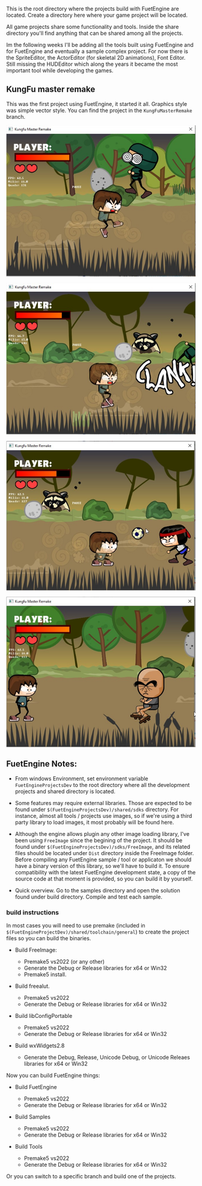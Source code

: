 This is the root directory where the projects build with FuetEngine are located.
Create a directory here where your game project will be located.

All game projects share some functionality and tools. Inside the share directory you'll find anything that can be shared among all the projects.

Im the following weeks I'll be adding all the tools built using FuetEngine and for FuetEngine and eventually a sample complex project. For now there is the SpriteEditor, the ActorEditor (for skeletal 2D animations), Font Editor. Still missing the HUDEditor which along the years it became the most important tool while developing the games.

## KungFu master remake
This was the first project using FuetEngine, it started it all. Graphics style was simple vector style. You can find the project in the ```KungFuMasterRemake``` branch.

![Screenshot0.png](https://raw.githubusercontent.com/D0ct0rDave/FuetEngineProjects/refs/heads/main/repoimages/Kungfu_Master_Remake.jpg)

![Screenshot1.png](https://raw.githubusercontent.com/D0ct0rDave/FuetEngineProjects/refs/heads/main/repoimages/Kungfu_Master_Remake_2.jpg)

![Screenshot2.png](https://raw.githubusercontent.com/D0ct0rDave/FuetEngineProjects/refs/heads/main/repoimages/Kungfu_Master_Remake_3.jpg)

![Screenshot3.png](https://raw.githubusercontent.com/D0ct0rDave/FuetEngineProjects/refs/heads/main/repoimages/Kungfu_Master_Remake_4.jpg)

## FuetEngine Notes:

- From windows Environment, set environment variable ```FuetEngineProjectsDev``` to the root directory where all the development projects and shared directory is located.

- Some features may require external libraries. Those are expected to be found under 
```$(FuetEngineProjectsDev)/shared/sdks``` directory. For instance, almost all tools / projects use images, so if we're using a third party library to load images, it most probably will be found here.

- Although the engine allows plugin any other image loading library, I've been using ```FreeImage``` since the begining of the project. It should be found under ```$(FuetEngineProjectsDev)/sdks/FreeImage```, and its related files should be located under ```Dist``` directory inside the FreeImage folder. Before compiling any FuetEngine sample / tool or applicaton we should have a binary version of this library, so we'll have to build it. To ensure compatibility with the latest FuetEngine development state, a copy of the source code at that moment is provided, so you can build it by yourself.

- Quick overview. Go to the samples directory and open the solution found under build directory. Compile and test each sample.


### build instructions
In most cases you will need to use premake (included in ```$(FuetEngineProjectDev)/shared/toolchain/general```) to create the project files so you can build the binaries.

- Build FreeImage:
  - Premake5 vs2022 (or any other)
  - Generate the Debug or Release libraries for x64 or Win32
  - Premake5 install. 
    
- Build freealut.
  - Premake5 vs2022
  - Generate the Debug or Release libraries for x64 or Win32

- Build libConfigPortable
  - Premake5 vs2022
  - Generate the Debug or Release libraries for x64 or Win32

- Build wxWidgets2.8
  - Generate the Debug, Release, Unicode Debug, or Unicode Releaes libraries for x64 or Win32

Now you can build FuetEngine things:

- Build FuetEngine
  - Premake5 vs2022
  - Generate the Debug or Release libraries for x64 or Win32

- Build Samples
  - Premake5 vs2022
  - Generate the Debug or Release libraries for x64 or Win32

- Build Tools
  - Premake5 vs2022
  - Generate the Debug or Release libraries for x64 or Win32

Or you can switch to a specific branch and build one of the projects.

